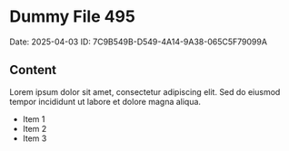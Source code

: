 # Dummy File 495

Date: 2025-04-03
ID: 7C9B549B-D549-4A14-9A38-065C5F79099A

## Content

Lorem ipsum dolor sit amet, consectetur adipiscing elit.
Sed do eiusmod tempor incididunt ut labore et dolore magna aliqua.

* Item 1
* Item 2
* Item 3
